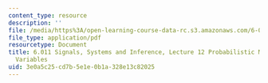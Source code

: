 ```yaml
---
content_type: resource
description: ''
file: /media/https%3A/open-learning-course-data-rc.s3.amazonaws.com/6-011-signals-systems-and-inference-spring-2018/3e0a5c25cd7b5e1e0b1a328e13c82025_MIT6_011S18lec12.pdf
file_type: application/pdf
resourcetype: Document
title: 6.011 Signals, Systems and Inference, Lecture 12 Probabilistic Models, Random
  Variables
uid: 3e0a5c25-cd7b-5e1e-0b1a-328e13c82025
---
```

